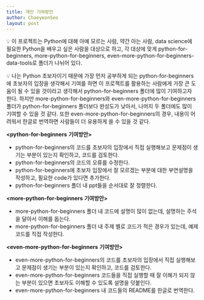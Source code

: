 ```yaml
---
title: 개인 기여방안
author: ChaeyeonSeo
layout: post
---
```


:bulb: 이 프로젝트는 Python에 대해 아예 모르는 사람, 약간 아는 사람, data science에 필요한 Python을 배우고 싶은 사람을 대상으로 하고, 각 대상에 맞게 python-for-beginners, more-python-for-beginners, even-more-python-for-beginners-data-tools로 폴더가 나뉘어 있다.

:bulb: 나는 Python 초보자이기 때문에 가장 먼저 공부하게 되는 python-for-beginners에 초보자의 입장을 생각해서 기여를 하면 이 프로젝트를 활용하는 사람에게 가장 큰 도움이 될 수 있을 것이라고 생각해서 python-for-beginners 폴더에 많이 기여하고자 한다. 하지만 more-python-for-beginners와 even-more-python-for-beginners 폴더가 python-for-beginners 폴더보다 완성도가 낮아서, 나머지 두 폴더에도 많이 기여할 수 있을 것 같다. 또한 even-more-python-for-beginners의 경우, 내용이 어려워서 한글로 번역하면 사람들이 더 유용하게 쓸 수 있을 것 같다.



**<python-for-beginners** **기여방안>**
- python-for-beginners의 코드를 초보자의 입장에서 직접 실행해보고 문제점이 생기는 부분이 있는지 확인하고, 코드를 검토한다.
- python-for-beginners의 코드의 오류를 수정한다.
- python-for-beginners에 초보자 입장에서 잘 모르겠는 부분에 대한 부연설명을 작성하고, 필요한 code가 있다면 추가한다.
- python-for-beginners 폴더 내 ppt들을 순서대로 잘 정렬한다.


**<more-python-for-beginners** **기여방안>**
- more-python-for-beginners 폴더 내 코드에 설명이 많이 없는데, 설명하는 주석을 달아서 이해를 돕는다.
- more-python-for-beginners 폴더 내 주제 별로 코드가 적은 경우가 있는데, 예제 코드를 직접 작성한다.


**<even-more-python-for-beginners** **기여방안>**
- even-more-python-for-beginners의 코드를 초보자의 입장에서 직접 실행해보고 문제점이 생기는 부분이 있는지 확인하고, 코드를 검토한다.
- even-more-python-for-beginners 코드들을 직접 실행할 때 잘 이해가 되지 않는 부분이 있으면 초보자도 이해할 수 있도록 설명을 덧붙인다.
- even-more-python-for-beginners 내 코드들의 README를 한글로 번역한다.

